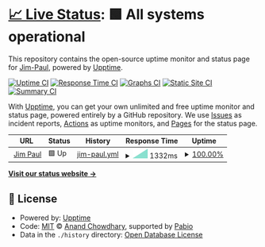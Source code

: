 # [📈 Live Status](https://Jim-Paul.github.io/Upptime-Status): <!--live status--> **🟩 All systems operational**

This repository contains the open-source uptime monitor and status page for [Jim-Paul](https://Jim-Paul.github.io/Upptime-Status), powered by [Upptime](https://github.com/upptime/upptime).

[![Uptime CI](https://github.com/Jim-Paul/Upptime-Status/workflows/Uptime%20CI/badge.svg)](https://github.com/Jim-Paul/Upptime-Status/actions?query=workflow%3A%22Uptime+CI%22)
[![Response Time CI](https://github.com/Jim-Paul/Upptime-Status/workflows/Response%20Time%20CI/badge.svg)](https://github.com/Jim-Paul/Upptime-Status/actions?query=workflow%3A%22Response+Time+CI%22)
[![Graphs CI](https://github.com/Jim-Paul/Upptime-Status/workflows/Graphs%20CI/badge.svg)](https://github.com/Jim-Paul/Upptime-Status/actions?query=workflow%3A%22Graphs+CI%22)
[![Static Site CI](https://github.com/Jim-Paul/Upptime-Status/workflows/Static%20Site%20CI/badge.svg)](https://github.com/Jim-Paul/Upptime-Status/actions?query=workflow%3A%22Static+Site+CI%22)
[![Summary CI](https://github.com/Jim-Paul/Upptime-Status/workflows/Summary%20CI/badge.svg)](https://github.com/Jim-Paul/Upptime-Status/actions?query=workflow%3A%22Summary+CI%22)

With [Upptime](https://upptime.js.org), you can get your own unlimited and free uptime monitor and status page, powered entirely by a GitHub repository. We use [Issues](https://github.com/Jim-Paul/Upptime-Status/issues) as incident reports, [Actions](https://github.com/Jim-Paul/Upptime-Status/actions) as uptime monitors, and [Pages](https://Jim-Paul.github.io/Upptime-Status) for the status page.

<!--start: status pages-->
<!-- This summary is generated by Upptime (https://github.com/upptime/upptime) -->
<!-- Do not edit this manually, your changes will be overwritten -->
<!-- prettier-ignore -->
| URL | Status | History | Response Time | Uptime |
| --- | ------ | ------- | ------------- | ------ |
| <img alt="" src="https://icons.duckduckgo.com/ip3/jimpaul.ng.ico" height="13"> [Jim Paul](https://jimpaul.ng) | 🟩 Up | [jim-paul.yml](https://github.com/Jim-Paul/Upptime-Status/commits/HEAD/history/jim-paul.yml) | <details><summary><img alt="Response time graph" src="./graphs/jim-paul/response-time-week.png" height="20"> 1332ms</summary><br><a href="https://Jim-Paul.github.io/Upptime-Status/history/jim-paul"><img alt="Response time 1332" src="https://img.shields.io/endpoint?url=https%3A%2F%2Fraw.githubusercontent.com%2FJim-Paul%2FUpptime-Status%2FHEAD%2Fapi%2Fjim-paul%2Fresponse-time.json"></a><br><a href="https://Jim-Paul.github.io/Upptime-Status/history/jim-paul"><img alt="24-hour response time 1332" src="https://img.shields.io/endpoint?url=https%3A%2F%2Fraw.githubusercontent.com%2FJim-Paul%2FUpptime-Status%2FHEAD%2Fapi%2Fjim-paul%2Fresponse-time-day.json"></a><br><a href="https://Jim-Paul.github.io/Upptime-Status/history/jim-paul"><img alt="7-day response time 1332" src="https://img.shields.io/endpoint?url=https%3A%2F%2Fraw.githubusercontent.com%2FJim-Paul%2FUpptime-Status%2FHEAD%2Fapi%2Fjim-paul%2Fresponse-time-week.json"></a><br><a href="https://Jim-Paul.github.io/Upptime-Status/history/jim-paul"><img alt="30-day response time 1332" src="https://img.shields.io/endpoint?url=https%3A%2F%2Fraw.githubusercontent.com%2FJim-Paul%2FUpptime-Status%2FHEAD%2Fapi%2Fjim-paul%2Fresponse-time-month.json"></a><br><a href="https://Jim-Paul.github.io/Upptime-Status/history/jim-paul"><img alt="1-year response time 1332" src="https://img.shields.io/endpoint?url=https%3A%2F%2Fraw.githubusercontent.com%2FJim-Paul%2FUpptime-Status%2FHEAD%2Fapi%2Fjim-paul%2Fresponse-time-year.json"></a></details> | <details><summary><a href="https://Jim-Paul.github.io/Upptime-Status/history/jim-paul">100.00%</a></summary><a href="https://Jim-Paul.github.io/Upptime-Status/history/jim-paul"><img alt="All-time uptime 100.00%" src="https://img.shields.io/endpoint?url=https%3A%2F%2Fraw.githubusercontent.com%2FJim-Paul%2FUpptime-Status%2FHEAD%2Fapi%2Fjim-paul%2Fuptime.json"></a><br><a href="https://Jim-Paul.github.io/Upptime-Status/history/jim-paul"><img alt="24-hour uptime 100.00%" src="https://img.shields.io/endpoint?url=https%3A%2F%2Fraw.githubusercontent.com%2FJim-Paul%2FUpptime-Status%2FHEAD%2Fapi%2Fjim-paul%2Fuptime-day.json"></a><br><a href="https://Jim-Paul.github.io/Upptime-Status/history/jim-paul"><img alt="7-day uptime 100.00%" src="https://img.shields.io/endpoint?url=https%3A%2F%2Fraw.githubusercontent.com%2FJim-Paul%2FUpptime-Status%2FHEAD%2Fapi%2Fjim-paul%2Fuptime-week.json"></a><br><a href="https://Jim-Paul.github.io/Upptime-Status/history/jim-paul"><img alt="30-day uptime 100.00%" src="https://img.shields.io/endpoint?url=https%3A%2F%2Fraw.githubusercontent.com%2FJim-Paul%2FUpptime-Status%2FHEAD%2Fapi%2Fjim-paul%2Fuptime-month.json"></a><br><a href="https://Jim-Paul.github.io/Upptime-Status/history/jim-paul"><img alt="1-year uptime 100.00%" src="https://img.shields.io/endpoint?url=https%3A%2F%2Fraw.githubusercontent.com%2FJim-Paul%2FUpptime-Status%2FHEAD%2Fapi%2Fjim-paul%2Fuptime-year.json"></a></details>

<!--end: status pages-->

[**Visit our status website →**](https://Jim-Paul.github.io/Upptime-Status)

## 📄 License

- Powered by: [Upptime](https://github.com/upptime/upptime)
- Code: [MIT](./LICENSE) © [Anand Chowdhary](https://anandchowdhary.com), supported by [Pabio](https://pabio.com)
- Data in the `./history` directory: [Open Database License](https://opendatacommons.org/licenses/odbl/1-0/)
